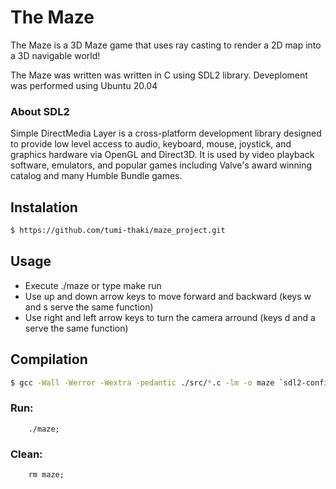 # The Maze

The Maze is a 3D Maze game that uses ray casting to render a 2D map into a 3D navigable world!

The Maze was written was written in C using SDL2 library. Deveploment was performed using Ubuntu 20.04

### About SDL2 

Simple DirectMedia Layer is a cross-platform development library designed to provide low level access to audio, keyboard, mouse, joystick, and graphics hardware via OpenGL and Direct3D. It is used by video playback software, emulators, and popular games including Valve's award winning catalog and many Humble Bundle games.

## Instalation 
```sh
$ https://github.com/tumi-thaki/maze_project.git
```
## Usage 
* Execute ./maze or type make run 
* Use up and down arrow keys to move forward and backward (keys w and s serve the same function)
* Use right and left arrow keys to turn the camera arround (keys d and a serve the same function)

## Compilation
```sh
$ gcc -Wall -Werror -Wextra -pedantic ./src/*.c -lm -o maze `sdl2-config --cflags` `sdl2-config --libs`;
```
### Run:
        ./maze;

### Clean:
        rm maze;
